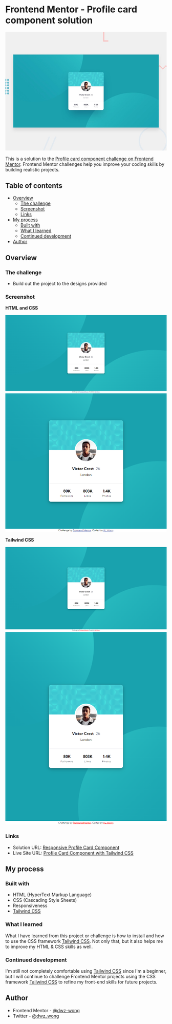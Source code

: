 # Frontend Mentor - Profile card component solution

![Design preview for the Profile card component coding challenge](design/desktop-preview.jpg)

This is a solution to the [Profile card component challenge on Frontend Mentor](https://www.frontendmentor.io/challenges/profile-card-component-cfArpWshJ). Frontend Mentor challenges help you improve your coding skills by building realistic projects. 

## Table of contents

- [Overview](#overview)
  - [The challenge](#the-challenge)
  - [Screenshot](#screenshot)
  - [Links](#links)
- [My process](#my-process)
  - [Built with](#built-with)
  - [What I learned](#what-i-learned)
  - [Continued development](#continued-development)
- [Author](#author)

## Overview

### The challenge

- Build out the project to the designs provided

### Screenshot

**HTML and CSS**

![Desktop Design](screenshots/profile-card-component-html-and-css-desktop.png)
![Mobile Design](screenshots/profile-card-component-html-and-css-mobile.png)

**Tailwind CSS**

![Desktop Design](screenshots/profile-card-component-tailwindcss-desktop.png)
![Mobile Design](screenshots/profile-card-component-tailwindcss-mobile.png)

### Links

- Solution URL: [Responsive Profile Card Component](https://www.frontendmentor.io/solutions/responsive-profile-card-component-Ft_fpB6q3Q)
- Live Site URL: [Profile Card Component with Tailwind CSS](https://dwz-wong.github.io/profile-card-component/)

## My process

### Built with

- HTML (HyperText Markup Language)
- CSS (Cascading Style Sheets)
- Responsiveness
- [Tailwind CSS](https://tailwindcss.com/)

### What I learned

What I have learned from this project or challenge is how to install and how to use the CSS framework [Tailwind CSS](https://tailwindcss.com/). Not only that, but it also helps me to improve my HTML & CSS skills as well.

### Continued development

I'm still not completely comfortable using [Tailwind CSS](https://tailwindcss.com/) since I'm a beginner, but I will continue to challenge Frontend Mentor projects using the CSS framework [Tailwind CSS](https://tailwindcss.com/) to refine my front-end skills for future projects.

## Author

- Frontend Mentor - [@dwz-wong](https://www.frontendmentor.io/profile/dwz-wong)
- Twitter - [@dwz_wong](https://twitter.com/dwz_wong)
